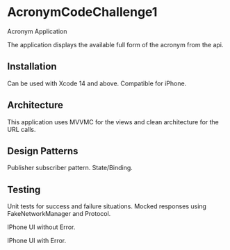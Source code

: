 # AcronymCodeChallenge1

Acronym Application 

The application displays the available full form of the acronym from the api.

## Installation
Can be used with Xcode 14 and above. 
Compatible for iPhone.

## Architecture 
This application uses MVVMC for the views and clean architecture for the URL calls. 

## Design Patterns 
Publisher subscriber pattern. 
State/Binding. 

## Testing
Unit tests for success and failure situations. 
Mocked responses using FakeNetworkManager and Protocol. 

IPhone UI without Error.







IPhone UI with Error.





